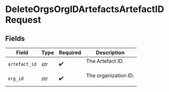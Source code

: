 # DeleteOrgsOrgIDArtefactsArtefactIDRequest


## Fields

| Field                  | Type                   | Required               | Description            |
| ---------------------- | ---------------------- | ---------------------- | ---------------------- |
| `artefact_id`          | *str*                  | :heavy_check_mark:     | The Artefact ID.<br/><br/> |
| `org_id`               | *str*                  | :heavy_check_mark:     | The organization ID.<br/><br/> |